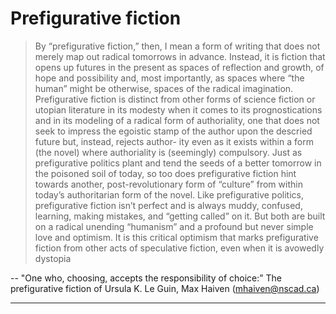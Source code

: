 # Prefigurative fiction

> By “prefigurative fiction,” then, I mean a form of writing that does not merely map out radical tomorrows in advance. Instead, it is fiction that opens up futures in the present as spaces of reflection and growth, of hope and possibility and, most importantly, as spaces where “the human” might be otherwise, spaces of the radical imagination. Prefigurative fiction is distinct from other forms of science fiction or utopian literature in its modesty when it comes to its prognostications and in its modeling of a radical form of authoriality, one that does not seek to impress the egoistic stamp of the author upon the descried future but, instead, rejects author- ity even as it exists within a form (the novel) where authoriality is (seemingly) compulsory. Just as prefigurative politics plant and tend the seeds of a better tomorrow in the poisoned soil of today, so too does prefigurative fiction hint towards another, post-revolutionary form of “culture” from within today’s authoritarian form of the novel. Like prefigurative politics, prefigurative fiction isn’t perfect and is always muddy, confused, learning, making mistakes, and “getting called” on it. But both are built on a radical unending “humanism” and a profound but never simple love and optimism. It is this critical optimism that marks prefigurative fiction from other acts of speculative fiction, even when it is avowedly dystopia

-- "One who, choosing, accepts the responsibility of choice:” The prefigurative fiction of Ursula K. Le Guin, Max Haiven (mhaiven@nscad.ca)

----

